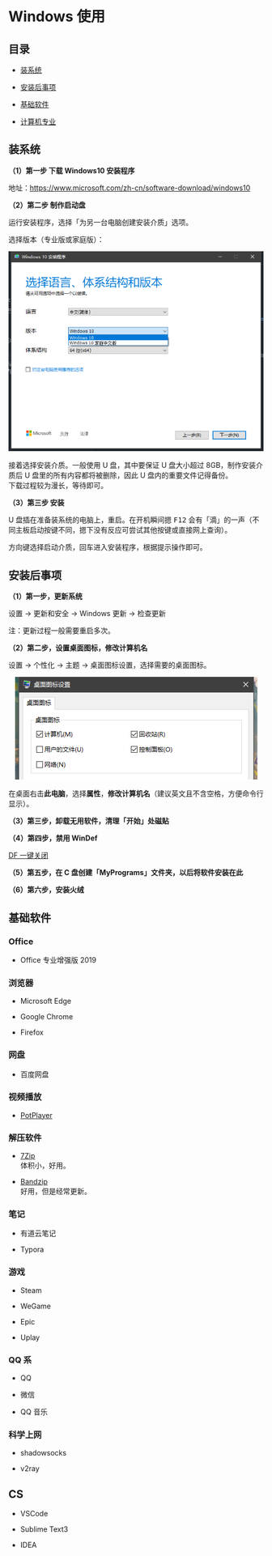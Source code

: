 # Windows 使用

## 目录

- [装系统](#装系统)  

- [安装后事项](#安装后事项)  

- [基础软件](#基础软件)  

- [计算机专业](#计算机专业)

## 装系统

**（1）第一步 下载 Windows10 安装程序**  

地址：https://www.microsoft.com/zh-cn/software-download/windows10  

**（2）第二步 制作启动盘**  

运行安装程序，选择「为另一台电脑创建安装介质」选项。  

选择版本（专业版或家庭版）：  
<div align="center">
<img = src="./img/p1.png">
</div>

接着选择安装介质。一般使用 U 盘，其中要保证 U 盘大小超过 8GB，制作安装介质后 U 盘里的所有内容都将被删除，因此 U 盘内的重要文件记得备份。  
下载过程较为漫长，等待即可。  

**（3）第三步 安装**  

U 盘插在准备装系统的电脑上，重启。在开机瞬间摁 <kbd>F12</kbd> 会有「滴」的一声（不同主板启动按键不同，摁下没有反应可尝试其他按键或直接网上查询）。  

方向键选择启动介质，回车进入安装程序，根据提示操作即可。


## 安装后事项

**（1）第一步，更新系统**  

设置 -> 更新和安全 -> Windows 更新 -> 检查更新  

注：更新过程一般需要重启多次。

**（2）第二步，设置桌面图标，修改计算机名**  

设置 -> 个性化 -> 主题 -> 桌面图标设置，选择需要的桌面图标。
<div align="center">
<img = src="./img/p2.png">
</div>

在桌面右击**此电脑**，选择**属性**，**修改计算机名**（建议英文且不含空格，方便命令行显示）。  

**（3）第三步，卸载无用软件，清理「开始」处磁贴**  


**（4）第四步，禁用 WinDef**  

<a href="./file/DF一键关闭.zip" download="DF"> DF 一键关闭 </a>

**（5）第五步，在 C 盘创建「MyPrograms」文件夹，以后将软件安装在此**  

**（6）第六步，安装火绒**  

## 基础软件

### Office  

- Office 专业增强版 2019  

### 浏览器
- Microsoft Edge  

- Google Chrome  

- Firefox  

### 网盘
- 百度网盘  

### 视频播放
- <a href = "http://potplayer.daum.net/"> PotPlayer </a>

### 解压软件
- <a href = "https://www.7-zip.org"> 7Zip </a>  
  体积小，好用。  

- <a href = "http://www.bandisoft.com"> Bandzip </a>  
  好用，但是经常更新。  

### 笔记
- 有道云笔记  

- Typora

### 游戏
- Steam  

- WeGame  

- Epic  

- Uplay

### QQ 系
- QQ

- 微信

- QQ 音乐

### 科学上网

- shadowsocks  

- v2ray  

## CS
- VSCode  

- Sublime Text3

- IDEA  
